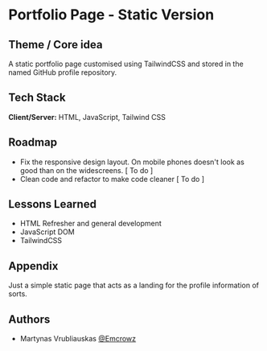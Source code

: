 # Portfolio Page - Static Version

## Theme / Core idea

A static portfolio page customised using TailwindCSS and stored in the named GitHub profile repository.

## Tech Stack

**Client/Server:** HTML, JavaScript, Tailwind CSS

## Roadmap

- Fix the responsive design layout. On mobile phones doesn't look as good than on the widescreens. [ To do ]
- Clean code and refactor to make code cleaner [ To do ]

## Lessons Learned

- HTML Refresher and general development
- JavaScript DOM
- TailwindCSS

## Appendix

Just a simple static page that acts as a landing for the profile information of sorts.

## Authors

- Martynas Vrubliauskas [@Emcrowz](https://www.github.com/emcrowz)

